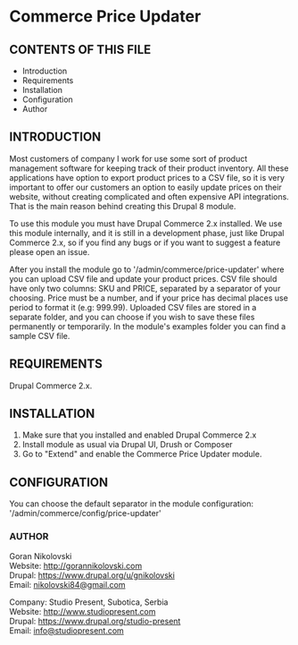 # Commerce Price Updater

## CONTENTS OF THIS FILE

  * Introduction
  * Requirements
  * Installation
  * Configuration
  * Author

## INTRODUCTION

Most customers of company I work for use some sort of product management
software for keeping track of their product inventory. All these applications
have option to export product prices to a CSV file, so it is very important to
offer our customers an option to easily update prices on their website, without
creating complicated and often expensive API integrations. That is the main
reason behind creating this Drupal 8 module.

To use this module you must have Drupal Commerce 2.x installed. We use this
module internally, and it is still in a development phase, just like Drupal
Commerce 2.x, so if you find any bugs or if you want to suggest a feature please
open an issue.

After you install the module go to '/admin/commerce/price-updater' where you can
upload CSV file and update your product prices. CSV file should have only two
columns: SKU and PRICE, separated by a separator of your choosing. Price must be 
a number, and if your price has decimal places use period to format it
(e.g: 999.99). Uploaded CSV files are stored in a separate folder, and you can
choose if you wish to save these files permanently or temporarily. In the
module's examples folder you can find a sample CSV file.

## REQUIREMENTS

Drupal Commerce 2.x.

## INSTALLATION

1. Make sure that you installed and enabled Drupal Commerce 2.x
2. Install module as usual via Drupal UI, Drush or Composer
3. Go to "Extend" and enable the Commerce Price Updater module.

## CONFIGURATION

You can choose the default separator in the module configuration:
'/admin/commerce/config/price-updater'

### AUTHOR

Goran Nikolovski  
Website: http://gorannikolovski.com  
Drupal: https://www.drupal.org/u/gnikolovski  
Email: nikolovski84@gmail.com  

Company: Studio Present, Subotica, Serbia  
Website: http://www.studiopresent.com  
Drupal: https://www.drupal.org/studio-present  
Email: info@studiopresent.com  
